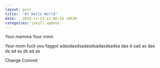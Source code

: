 ```yaml
---
layout: post
title:  "AY Hello World"
date:   2016-11-23 11:06:26 +0530
categories: jekyll update
---
```


Your mamma
Your mom

Your mom
fuck you faggot
adasdasdsadasdsadasdsadsa
das
d
sad
as
das
ds
ad
as
ds
ad
as

Change Commit